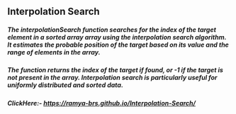 ## Interpolation Search

##### The interpolationSearch function searches for the index of the target element in a sorted array array using the interpolation search algorithm. It estimates the probable position of the target based on its value and the range of elements in the array.

##### The function returns the index of the target if found, or **-1** if the target is not present in the array. Interpolation search is particularly useful for uniformly distributed and sorted data.
##### ClickHere:- https://ramya-brs.github.io/Interpolation-Search/